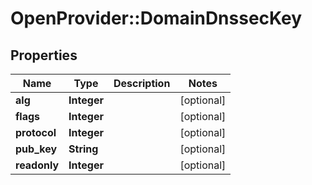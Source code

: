 # OpenProvider::DomainDnssecKey

## Properties
Name | Type | Description | Notes
------------ | ------------- | ------------- | -------------
**alg** | **Integer** |  | [optional] 
**flags** | **Integer** |  | [optional] 
**protocol** | **Integer** |  | [optional] 
**pub_key** | **String** |  | [optional] 
**readonly** | **Integer** |  | [optional] 

